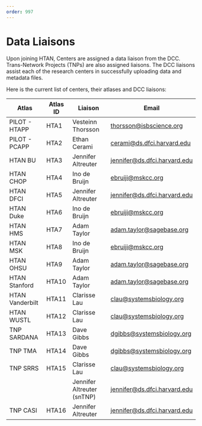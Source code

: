 ```yaml
---
order: 997
---
```


# Data Liaisons

Upon joining HTAN, Centers are assigned a data liaison from the DCC.  Trans-Network Projects (TNPs) are also assigned liaisons. The DCC liaisons assist each of the research centers in successfully uploading data and metadata files.  

Here is the current list of centers, their atlases and DCC liaisons:

| Atlas | Atlas ID | Liaison | Email |
|-------|----------|---------|-------|
| PILOT - HTAPP | HTA1 | Vesteinn Thorsson | thorsson@isbscience.org |
| PILOT - PCAPP | HTA2 | Ethan Cerami | cerami@ds.dfci.harvard.edu |
| HTAN BU | HTA3 | Jennifer Altreuter | jennifer@ds.dfci.harvard.edu | 
| HTAN CHOP | HTA4 | Ino de Bruijn | ebruiji@mskcc.org |
| HTAN DFCI | HTA5 | Jennifer Altreuter | jennifer@ds.dfci.harvard.edu | 
| HTAN Duke | HTA6 | Ino de Bruijn | ebruiji@mskcc.org |
| HTAN HMS | HTA7 | Adam Taylor | adam.taylor@sagebase.org |
| HTAN MSK | HTA8 | Ino de Bruijn | ebruiji@mskcc.org |
| HTAN OHSU | HTA9 | Adam Taylor | adam.taylor@sagebase.org |
| HTAN Stanford | HTA10 | Adam Taylor | adam.taylor@sagebase.org |
| HTAN Vanderbilt | HTA11 | Clarisse Lau | clau@systemsbiology.org |
| HTAN WUSTL | HTA12 | Clarisse Lau | clau@systemsbiology.org |
| TNP SARDANA | HTA13 | Dave Gibbs | dgibbs@systemsbiology.org |
| TNP TMA | HTA14 | Dave Gibbs | dgibbs@systemsbiology.org |
| TNP SRRS | HTA15 | Clarisse Lau | clau@systemsbiology.org |
||                | Jennifer Altreuter (snTNP) | jennifer@ds.dfci.harvard.edu |
| TNP CASI | HTA16 | Jennifer Altreuter | jennifer@ds.dfci.harvard.edu |



